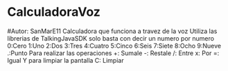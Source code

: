 # CalculadoraVoz
#Autor: SanMarE11
Calculadora que funciona a travez de la voz
Utiliza las librerias de TalkingJavaSDK solo basta con decir un numero por numero
0:Cero
1:Uno
2:Dos
3:Tres
4:Cuatro
5:Cinco
6:Seis
7:Siete
8:Ocho
9:Nueve
.:Punto
Para realizar las operaciones
+: Sumale
-: Restale
/: Entre
x: Por
=: Igual
Y para limpiar la pantalla
C: Limpiar
